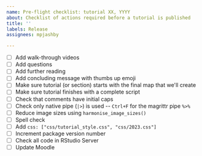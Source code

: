```yaml
---
name: Pre-flight checklist: tutorial XX, YYYY
about: Checklist of actions required before a tutorial is published
title: ''
labels: Release
assignees: mpjashby

---
```


- [ ] Add walk-through videos
- [ ] Add questions
- [ ] Add further reading
- [ ] Add concluding message with thumbs up emoji
- [ ] Make sure tutorial (or section) starts with the final map that we'll create
- [ ] Make sure tutorial finishes with a complete script
- [ ] Check that comments have initial caps
- [ ] Check only native pipe (`|>`) is used -- `Ctrl+F` for the magrittr pipe `%>%`
- [ ] Reduce image sizes using `harmonise_image_sizes()`
- [ ] Spell check
- [ ] Add `css: ["css/tutorial_style.css", "css/2023.css"]`
- [ ] Increment package version number
- [ ] Check all code in RStudio Server
- [ ] Update Moodle
